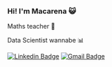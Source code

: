 ### Hi! I'm Macarena :smiley_cat:

Maths teacher :notebook_with_decorative_cover:	

Data Scientist wannabe :bar_chart:

[![Linkedin Badge](https://img.shields.io/badge/-Follow_Me-blue?style=for-the-badge&logo=Linkedin&logoColor=white&link=https://www.linkedin.com/in/mvillamea///)](https://www.linkedin.com/in/mvillamea/) [![Gmail Badge](https://img.shields.io/badge/-macarenavillamea@gmail.com-d44638?style=for-the-badge&logo=Gmail&logoColor=white&link=mailto:macarenavillamea@gmail)](mailto:macarenavillamea@gmail.com)
